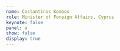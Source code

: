```yaml
---
name: Costantinos Kombos
role: Minister of Foreign Affairs, Cyprus
keynote: false
panel: a
show: false
display: true
---
```

